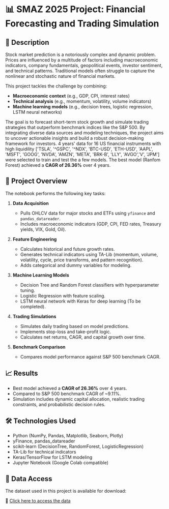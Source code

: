 # 📊 SMAZ 2025 Project: Financial Forecasting and Trading Simulation

## 🧠 Description

Stock market prediction is a notoriously complex and dynamic problem. Prices are influenced by a multitude of factors including macroeconomic indicators, company fundamentals, geopolitical events, investor sentiment, and technical patterns. Traditional models often struggle to capture the nonlinear and stochastic nature of financial markets.

This project tackles the challenge by combining:

- **Macroeconomic context** (e.g., GDP, CPI, interest rates)
- **Technical analysis** (e.g., momentum, volatility, volume indicators)
- **Machine learning models** (e.g., decision trees, logistic regression, LSTM neural networks)

The goal is to forecast short-term stock growth and simulate trading strategies that outperform benchmark indices like the S&P 500. By integrating diverse data sources and modeling techniques, the project aims to uncover actionable insights and build a robust decision-making framework for investors.
4 years' data for 16 US financial instruments with high liquidility ['TSLA', '^GSPC', '^NDX', 'BTC-USD', 'ETH-USD', 'AAPL', 'MSFT', 'GOOG', 'NVDA', 'AMZN', 'META', 'BRK-B', 'LLY', 'AVGO','V', 'JPM'] were selected to train and test the a few models. The best model (Ranfom Forest) achieved a **CAGR of 26.36%** over 4 years.

## 🚀 Project Overview

The notebook performs the following key tasks:

1. **Data Acquisition**
   - Pulls OHLCV data for major stocks and ETFs using `yfinance` and `pandas_datareader`.
   - Includes macroeconomic indicators (GDP, CPI, FED rates, Treasury yields, VIX, Gold, Oil).

2. **Feature Engineering**
   - Calculates historical and future growth rates.
   - Generates technical indicators using TA-Lib (momentum, volume, volatility, cycle, price transforms, and pattern recognition).
   - Adds categorical and dummy variables for modeling.

3. **Machine Learning Models**
   - Decision Tree and Random Forest classifiers with hyperparameter tuning.
   - Logistic Regression with feature scaling.
   - LSTM neural network with Keras for deep learning (To be completed).

4. **Trading Simulations**
   - Simulates daily trading based on model predictions.
   - Implements stop-loss and take-profit logic.
   - Calculates net returns, CAGR, and capital growth over time.

5. **Benchmark Comparison**
   - Compares model performance against S&P 500 benchmark CAGR.

## 📈 Results

- Best model achieved a **CAGR of 26.36%** over 4 years.
- Compared to S&P 500 benchmark CAGR of ~9.11%.
- Simulation includes dynamic capital allocation, realistic trading constraints, and probabilistic decision rules.

## 🛠️ Technologies Used

- Python (NumPy, Pandas, Matplotlib, Seaborn, Plotly)
- yFinance, pandas_datareader
- scikit-learn (DecisionTree, RandomForest, LogisticRegression)
- TA-Lib for technical indicators
- Keras/TensorFlow for LSTM modeling
- Jupyter Notebook (Google Colab compatible)

## 📂 Data Access

The dataset used in this project is available for download:

🔗 [Click here to access the data](https://drive.google.com/file/d/1T9o24Z9NevrZcl4VHCMb5ZaZEZ7CQU44/view?usp=drive_link)


